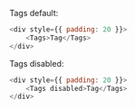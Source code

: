 Tags default:

```js
<div style={{ padding: 20 }}>
    <Tags>Tag</Tags>
</div>
```

Tags disabled: 
```js
<div style={{ padding: 20 }}>
    <Tags disabled>Tag</Tags>
</div>
```